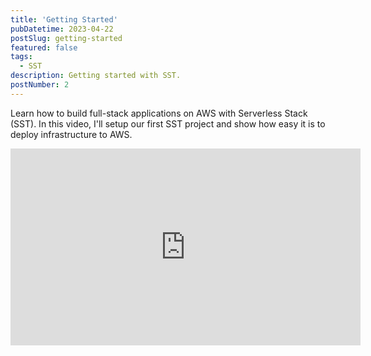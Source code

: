 ```yaml
---
title: 'Getting Started'
pubDatetime: 2023-04-22
postSlug: getting-started
featured: false
tags:
  - SST
description: Getting started with SST.
postNumber: 2
---
```


Learn how to build full-stack applications on AWS with Serverless Stack (SST).
In this video, I'll setup our first SST project and show how easy it is to
deploy infrastructure to AWS.

<iframe width="560" height="315" src="https://www.youtube.com/embed/PlmzPEfchBE" title="YouTube video player" frameborder="0" allow="accelerometer; autoplay; clipboard-write; encrypted-media; gyroscope; picture-in-picture; web-share" allowfullscreen></iframe>

